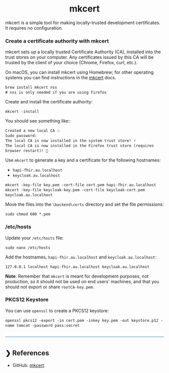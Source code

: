<h1 align="center">mkcert</h1>

mkcert is a simple tool for making locally-trusted development certificates. It requires no configuration.

### Create a certificate authority with mkcert

mkcert sets up a locally trusted Certificate Authority (CA), installed into the trust stores on your computer. 
Any certificates issued by this CA will be trusted by the client of your choice (Chrome, Firefox, curl, etc.).

On macOS, you can install mkcert using Homebrew; for other operating systems you can find instructions in the 
[mkcert](https://github.com/FiloSottile/mkcert) docs.

```
brew install mkcert nss
# nss is only needed if you are using Firefox
```

Create and install the certificate authority:

```
mkcert -install
```

You should see something like::

```
Created a new local CA 💥
Sudo password:
The local CA is now installed in the system trust store! ⚡️
The local CA is now installed in the Firefox trust store (requires browser restart)! 🦊
```

Use `mkcert` to generate a key and a certificate for the following hostnames:
- `hapi-fhir.au.localhost`
- `keycloak.au.localhost`

```
mkcert -key-file key.pem -cert-file cert.pem hapi-fhir.au.localhost
mkcert -key-file keycloak-key.pem -cert-file keycloak-cert.pem keycloak.au.localhost
```

Move the files into the `\backend\certs` directory and set the file permissions:

```
sudo chmod 600 *.pem
```

### /etc/hosts

Update your `/etc/hosts` file:

```
sudo nano /etc/hosts
```

Add the hostnames, `hapi-fhir.au.localhost` and `keycloak.au.localhost`:

```
127.0.0.1 localhost hapi-fhir.au.localhost keycloak.au.localhost
```

**Note**: Remember that `mkcert` is meant for development purposes, not production, so it should not be used on end 
users' machines, and that you should not export or share `rootCA-key.pem`.

### PKCS12 Keystore

You can use `openssl` to create a PKCS12 keystore:

```
openssl pkcs12 -export -in cert.pem -inkey key.pem -out keystore.p12 -name tomcat -password pass:secret
```

![divider](.././divider.png)

## ❯ References

* GitHub: [mkcert](https://github.com/FiloSottile/mkcert)

